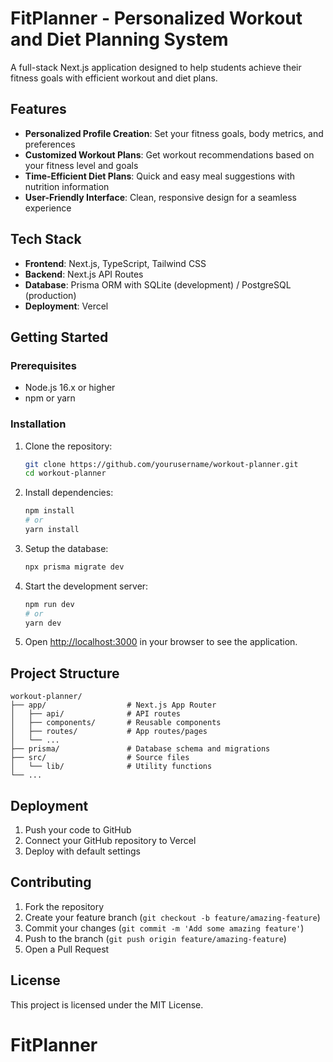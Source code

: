 # FitPlanner - Personalized Workout and Diet Planning System

A full-stack Next.js application designed to help students achieve their fitness goals with efficient workout and diet plans.

## Features

- **Personalized Profile Creation**: Set your fitness goals, body metrics, and preferences
- **Customized Workout Plans**: Get workout recommendations based on your fitness level and goals
- **Time-Efficient Diet Plans**: Quick and easy meal suggestions with nutrition information
- **User-Friendly Interface**: Clean, responsive design for a seamless experience

## Tech Stack

- **Frontend**: Next.js, TypeScript, Tailwind CSS
- **Backend**: Next.js API Routes
- **Database**: Prisma ORM with SQLite (development) / PostgreSQL (production)
- **Deployment**: Vercel

## Getting Started

### Prerequisites

- Node.js 16.x or higher
- npm or yarn

### Installation

1. Clone the repository:
   ```bash
   git clone https://github.com/yourusername/workout-planner.git
   cd workout-planner
   ```

2. Install dependencies:
   ```bash
   npm install
   # or
   yarn install
   ```

3. Setup the database:
   ```bash
   npx prisma migrate dev
   ```

4. Start the development server:
   ```bash
   npm run dev
   # or
   yarn dev
   ```

5. Open [http://localhost:3000](http://localhost:3000) in your browser to see the application.

## Project Structure

```
workout-planner/
├── app/                  # Next.js App Router
│   ├── api/              # API routes
│   ├── components/       # Reusable components
│   ├── routes/           # App routes/pages
│   └── ...
├── prisma/               # Database schema and migrations
├── src/                  # Source files
│   └── lib/              # Utility functions
└── ...
```

## Deployment

1. Push your code to GitHub
2. Connect your GitHub repository to Vercel
3. Deploy with default settings

## Contributing

1. Fork the repository
2. Create your feature branch (`git checkout -b feature/amazing-feature`)
3. Commit your changes (`git commit -m 'Add some amazing feature'`)
4. Push to the branch (`git push origin feature/amazing-feature`)
5. Open a Pull Request

## License

This project is licensed under the MIT License.
# FitPlanner
